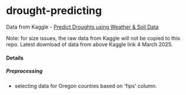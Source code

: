# drought-predicting

Data from Kaggle - [Predict Droughts using Weather & Soil Data](https://www.kaggle.com/datasets/cdminix/us-drought-meteorological-data)

Note: for size issues, the raw data from Kaggle will not be copied to this repo. Latest download of data from above Kaggle link 4 March 2025.

#### Details

##### Preprocessing
* selecting data for Oregon counties based on 'fips' column.
